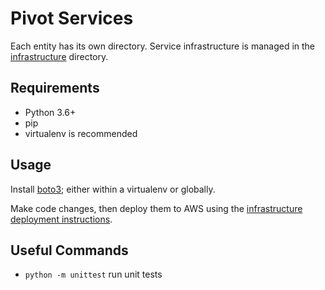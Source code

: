 # Pivot Services

Each entity has its own directory. Service infrastructure is managed in the [infrastructure](../infrastructure) directory.

## Requirements

 * Python 3.6+
 * pip
 * virtualenv is recommended

## Usage

Install [boto3](https://boto3.amazonaws.com/v1/documentation/api/latest/index.html); either within a virtualenv or globally.

Make code changes, then deploy them to AWS using the [infrastructure deployment instructions](../infrastructure/README.md).

## Useful Commands

 * `python -m unittest` run unit tests

